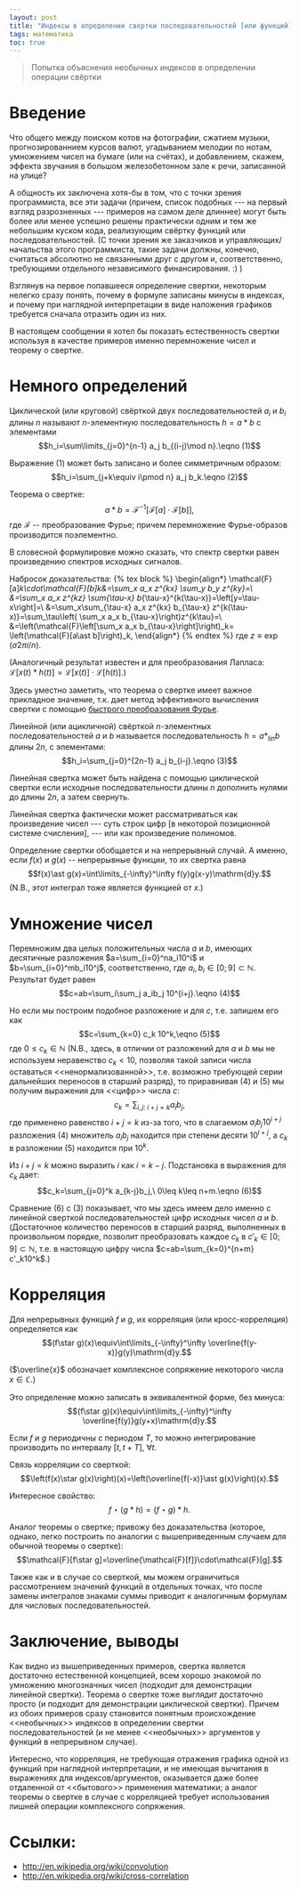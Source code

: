 ```yaml
---
layout: post
title: "Индексы в определении свертки последовательностей [или функций]."
tags: математика
toc: true
---
```


> Попытка объяснения необычных индексов в определении операции свёртки

# Введение

Что общего между поиском котов на фотографии, сжатием музыки, прогнозированнием курсов валют,
угадыванием мелодии по нотам, умножением чисел на бумаге (или на счётах), и добавлением,
скажем, эффекта звучания в большом железобетонном зале к речи, записанной на улице?

А общность их заключена хотя-бы в том, что с точки зрения программиста, все эти задачи (причем,
список подобных --- на первый взгляд разрозненных --- примеров на самом деле длиннее) могут быть
более или менее успешно решены практически одним и тем же небольшим куском кода, реализующим свёртку
функций или последовательностей. (С точки зрения же заказчиков и управляющих/начальства этого
программиста, такие задачи должны, конечно, считаться абсолютно не связанными друг с другом и,
соответственно, требующими отдельного независимого финансирования. :) )

Взглянув на первое попавшееся определение свертки, некоторым нелегко сразу понять, почему в формуле
записаны минусы в индексах, и почему при наглядной интерпретации в виде наложения графиков требуется
сначала отразить один из них.

В настоящем сообщении я хотел бы показать естественность свертки используя в качестве примеров именно
перемножение чисел и теорему о свертке.

# Немного определений

Циклической (или круговой) свёрткой двух последовательностей $a_i$ и $b_i$ длины $n$ называют
$n$-элементную последовательность $h=a\ast b$ с элементами
$$h_i=\sum\limits_{j=0}^{n-1} a_j b_{(i-j)\mod n}.\eqno (1)$$

Выражение (1) может быть записано и более симметричным образом:
$$h_i=\sum_{j+k\equiv i\pmod n} a_j b_k.\eqno (2)$$

Теорема о свертке:
$$a\ast b=\mathcal{F}^{-1}\Big[\mathcal{F}[a]\cdot\mathcal{F}[b]\Big],$$ где
$\mathcal{F}$ -- преобразование Фурье; причем перемножение Фурье-образов производится поэлементно.

В словесной формулировке можно сказать, что спектр свертки равен произведению
спектров исходных сигналов.

Набросок доказательства:
{% tex block %}
\begin{align*}
\mathcal{F}[a]_k\cdot\mathcal{F}[b]_k&=\sum_x a_x z^{kx} \sum_y b_y z^{ky}=\\
&=\sum_x a_x z^{kz} \sum_{\tau-x} b_{\tau-x}^{k(\tau-x)}=\left[y=\tau-x\right]=\\
&=\sum_x\sum_{\tau-x} a_x z^{kx} b_{\tau-x} z^{k(\tau-x)}=\sum_\tau\left(
\sum_x a_x b_{\tau-x}\right)z^{k\tau}=\\
&=\left(\mathcal{F}\left[\sum_x a_x b_{\tau-x}\right]\right)_k=
\left(\mathcal{F}[a\ast b]\right)_k,
\end{align*}
{% endtex %}
где $z\equiv\exp(\sigma 2\pi i/n)$.

(Аналогичный результат известен и для преобразования Лапласа:
$\mathcal{L}[x(t)\ast h(t)]=\mathcal{L}[x(t)]\cdot\mathcal{L}[h(t)]$.)

Здесь уместно заметить, что теорема о свертке имеет важное прикладное значение, т.к. дает
метод эффективного вычисления свертки с помощью [быстрого преобразования Фурье][fft].

Линейной (или ацикличной) свёрткой $n$-элементных последовательностей $a$ и $b$ называется
последовательность $h=a\ast_\mathrm{lin} b$ длины $2n$, с элементами:
$$h_i=\sum_{j=0}^{2n-1} a_j b_{i-j}.\eqno (3)$$

Линейная свертка может быть найдена с помощью циклической свертки если исходные последовательности
длины $n$ дополнить нулями до длины $2n$, а затем свернуть.

Линейная свертка фактически может рассматриваться как произведение чисел --- суть строк
цифр [в некоторой позиционной системе счисления], --- или как произведение полиномов.

Определение свертки обобщается и на непрерывный случай. А именно, если $f(x)$ и $g(x)$ -- непрерывные
функции, то их свертка равна
$$f(x)\ast g(x)=\int\limits_{-\infty}^\infty f(y)g(x-y)\mathrm{d}y.$$
(N.B., этот интеграл тоже является функцией от $x$.)

# Умножение чисел

Перемножим два целых положительных числа $a$ и $b$, имеющих десятичные разложения
$a=\sum_{i=0}^na_i10^i$ и
$b=\sum_{i=0}^mb_i10^j$,
соответственно, где $a_i, b_i\in[0;9]\subset\mathbb{N}$. Результат будет равен
$$c=ab=\sum_i\sum_j a_ib_j 10^{i+j}.\eqno (4)$$

Но если мы построим подобное разложение и для $c$, т.е. запишем его как
$$c=\sum_{k=0} c_k 10^k,\eqno (5)$$ где $0\leq c_k\in\mathbb{N}$ (N.B., здесь, в отличии от разложений
для $a$ и $b$ мы не используем неравенство $c_k<10$, позволяя такой записи числа оставаться
<<ненормализованной>>, т.е. возможно требующей серии дальнейших переносов в старший разряд),
то приравнивая (4) и (5) мы получим выражения для <<цифр>> числа $c$:
$$c_k=\sum_{i, j:\ i+j=k}a_ib_j,$$ где применено равенство $i+j=k$ из-за того, что в слагаемом
$a_ib_j10^{i+j}$ разложения (4) множитель $a_ib_j$ находится при степени десяти $10^{i+j}$,
а $c_k$ в разложении (5) находится при $10^k$.

Из $i+j=k$ можно выразить $i$ как $i=k-j$. Подстановка в выражения для $c_k$ дает:
$$c_k=\sum_{j=0}^k a_{k-j}b_j,\ 0\leq k\leq n+m.\eqno (6)$$

Сравнение (6) с (3) показывает, что мы здесь имеем дело именно с линейной сверткой
последовательностей цифр исходных чисел $a$ и $b$. (Достаточное количество переносов в старший разряд,
выполненных в произвольном порядке, позволит преобразовать каждое $c_k$ в
$c'_k\in[0; 9]\subset\mathbb{N}$, т.е. в настоящую цифру числа
$c=ab=\sum_{k=0}^{n+m} c'_k10^k$.)

# Корреляция

Для непрерывных функций $f$ и $g$, их корреляция (или кросс-корреляция) определяется как
$$(f\star g)(x)\equiv\int\limits_{-\infty}^\infty \overline{f(y-x)}g(y)\mathrm{d}y.$$

($\overline{x}$ обозначает комплексное сопряжение некоторого числа $x\in\mathbb{C}$.)

Это определение можно записать в эквивалентной форме, без минуса:
$$(f\star g)(x)\equiv\int\limits_{-\infty}^\infty \overline{f(y)}g(y+x)\mathrm{d}y.$$

Если $f$ и $g$ периодичны с периодом $T$, то можно интегрирование производить по
интервалу $[t, t+T],\ \forall t$.

Связь корреляции со сверткой:
$$\left(f(x)\star g(x)\right)(x)=\left(\overline{f(-x)}\ast g(x)\right)(x).$$

Интересное свойство:
$$f\star(g\ast h)=(f\star g)\ast h.$$

Аналог теоремы о свертке; привожу без доказательства (которое, однако, легко построить
по аналогии с вышеприведенным случаем для обычной теоремы о свертке):
$$\mathcal{F}[f\star g]=\overline{\mathcal{F}[f]}\cdot\mathcal{F}[g].$$

Также как и в случае со сверткой, мы можем ограничиться рассмотрением значений функций в
отдельных точках, что после замены интегралов знаками суммы приводит к аналогичным формулам
для числовых последовательностей.

# Заключение, выводы

Как видно из вышеприведенных примеров, свертка является достаточно естественной концепцией,
всем хорошо знакомой по умножению многозначных чисел (подходит для демонстрации линейной свертки).
Теорема о свертке тоже выглядит достаточно просто (и подходит для демонстрации циклической свертки).
Причем из обоих примеров сразу становится понятным происхождение <<необычных>> индексов в
определении свертки последовательностей (и не менее <<необычных>> аргументов у функций в непрерывном
случае).

Интересно, что корреляция, не требующая отражения графика одной из функций при наглядной интерпретации,
и не имеющая вычитания в выражениях для индексов/аргументов, оказывается даже более отдаленной от
<<бытового>> применения математики; а аналог теоремы о свертке в случае с корреляцией требует
использования  лишней операции комплексного сопряжения.

# Ссылки:
- <http://en.wikipedia.org/wiki/convolution>
- <http://en.wikipedia.org/wiki/cross-correlation>

[fft]: http://en.wikipedia.org/wiki/Fast_Fourier_Transform
